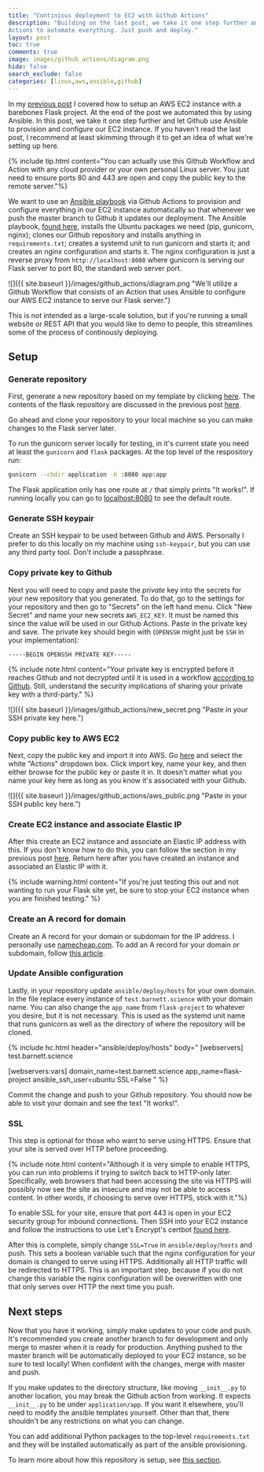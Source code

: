 ```yaml
---
title: "Continious deployment to EC2 with Github Actions"
description: "Building on the last post, we take it one step further and use Github
Actions to automate everything. Just push and deploy."
layout: post
toc: true
comments: true
image: images/github_actions/diagram.png
hide: false
search_exclude: false
categories: [linux,aws,ansible,github]
---
```


In my [previous
post](https://barnett.science/linux/aws/ansible/2020/05/28/ansible-flask.html) I covered
how to setup an AWS EC2 instance with a barebones Flask project. At the end of the post
we automated this by using Ansible. In this post, we take it one step further and let
Github use Ansible to provision and configure our EC2 instance. If you haven't read the
last post, I recommend at least skimming through it to get an idea of what we're setting
up here.

{% include tip.html content="You can actually use this Github Workflow and Action with
any cloud provider or your own personal Linux server. You just need to ensure ports 80
and 443 are open and copy the public key to the remote server."%}

We want to use an [Ansible
playbook](https://docs.ansible.com/ansible/latest/user_guide/playbooks.html) via Github
Actions to provision and configure everything in our EC2 instance automatically so that
whenever we push the master branch to Github it updates our deployment. The Ansible
playbook, [found
here](https://github.com/wesbarnett/flask-project/blob/master/ansible/deploy.yaml),
installs the Ubuntu packages we need (pip, gunicorn, nginx); clones our Github
repository and installs anything in `requirements.txt`; creates a systemd unit to run
gunicorn and starts it; and creates an nginx configuration and starts it. The nginx
configuration is just a reverse proxy from `http://localhost:8080` where gunicorn is
serving our Flask server to port 80, the standard web server port.

![]({{ site.baseurl }}/images/github_actions/diagram.png "We'll utilize a Github Workflow
that consists of an Action that uses Ansible to configure our AWS EC2 instance to serve
our Flask server.")

This is not intended as a large-scale solution, but if you're running a small website or
REST API that you would like to demo to people, this streamlines some of the process of
continously deploying.

## Setup

### Generate repository

First, generate a new repository based on my template by clicking
[here](https://github.com/wesbarnett/flask-project/generate). The contents of the flask
repository are discussed in the previous post
[here](https://barnett.science/linux/aws/ansible/2020/05/28/ansible-flask.html#flask-project-setup).

Go ahead and clone your repository to your local machine so you can make changes to the
Flask server later.

To run the gunicorn server locally for testing, in it's current state you need at least
the `gunicorn` and `flask` packages. At the top level of the respository run:

```bash
gunicorn --chdir application -b :8080 app:app
```

The Flask application only has one route at `/` that simply prints "It works!". If
running locally you can go to <a href="http://localhost:8080">localhost:8080</a> to see
the default route.

### Generate SSH keypair

Create an SSH keypair to be used between Github and AWS. Personally I prefer to do this
locally on my machine using `ssh-keypair`, but you can use any third party tool. Don't
include a passphrase.

### Copy private key to Github

Next you will need to copy and paste the *private* key into the secrets for your new
repository that you generated. To do that, go to the settings for your repository and
then go to "Secrets" on the left hand menu. Click "New Secret" and name your new secrets
`AWS_EC2_KEY`. It must be named this since the value will be used in our Github Actions.
Paste in the private key and save. The private key should begin with (`OPENSSH` might
just be `SSH` in your implementation):

```
-----BEGIN OPENSSH PRIVATE KEY-----
```

{% include note.html content="Your private key is encrypted before it reaches Github and
not decrypted until it is used in a workflow <a
href='https://help.github.com/en/actions/configuring-and-managing-workflows/creating-and-storing-encrypted-secrets'>according
to Github</a>. Still, understand the security implications of sharing your private key
with a third-party."
%}

![]({{ site.baseurl }}/images/github_actions/new_secret.png "Paste in your SSH
private key here.")

### Copy public key to AWS EC2

Next, copy the public key and import it into AWS. Go
[here](https://console.aws.amazon.com/ec2/#KeyPairs:) and select the white "Actions"
dropdown box. Click import key, name your key, and then either browse for the public key
or paste it in. It doesn't matter what you name your key here as long as you know it's
associated with your Github.

![]({{ site.baseurl }}/images/github_actions/aws_public.png "Paste in your SSH
public key here.")

### Create EC2 instance and associate Elastic IP

After this create an EC2 instance and associate an Elastic IP address with this. If you
don't know how to do this, you can follow the section in my previous post
[here](https://barnett.science/linux/aws/ansible/2020/05/28/ansible-flask.html#aws-setup).
Return here after you have created an instance and associated an Elastic IP with it.

{% include warning.html content="If you're just testing this out and not wanting to run
your Flask site yet, be sure to stop your EC2 instance when you are finished testing."
%}

### Create an A record for domain

Create an A record for your domain or subdomain for the IP address. I personally use
[namecheap.com](https://namecheap.com). To add an A record for your domain or subdomain,
follow [this
article](https://www.namecheap.com/support/knowledgebase/article.aspx/319/2237/how-can-i-set-up-an-a-address-record-for-my-domain).

### Update Ansible configuration

Lastly, in your repository update `ansible/deploy/hosts` for your own domain. In the
file replace every instance of `test.barnett.science` with your domain name. You can
also change the `app_name` from `flask-project` to whatever you desire, but it is not
necessary. This is used as the systemd unit name that runs gunicorn as well as the
directory of where the repository will be cloned.

{% include hc.html header="ansible/deploy/hosts" body="
[webservers]
test.barnett.science

[webservers:vars]
domain_name=test.barnett.science
app_name=flask-project
ansible_ssh_user=ubuntu
SSL=False
" %}

Commit the change and push to your Github repository. You should now be able to visit
your domain and see the text "It works!".

### SSL

This step is optional for those who want to serve using HTTPS. Ensure that your site is
served over HTTP before proceeding.

{% include note.html content="Although it is very simple to enable HTTPS, you can run
into problems if trying to switch back to HTTP-only later. Specifically, web browsers
that had been accessing the site via HTTPS will possibly now see the site as insecure
and may not be able to access content. In other words, if choosing to serve over HTTPS,
stick with it."%}

To enable SSL for your site, ensure that port 443 is open in your EC2 security group for
inbound connections. Then SSH into your EC2 instance and follow the instructions to use
Let's Encrypt's certbot [found
here](https://certbot.eff.org/lets-encrypt/ubuntubionic-nginx).

After this is complete, simply change `SSL=True` in `ansible/deploy/hosts` and push.
This sets a boolean variable such that the nginx configuration for your domain is
changed to serve using HTTPS. Additionally all HTTP traffic will be redirected to HTTPS.
This is an important step, because if you do not change this variable the nginx
configuration will be overwritten with one that only serves over HTTP the next time you
push.

## Next steps

Now that you have it working, simply make updates to your code and push. It's
recommended you create another branch to for development and only merge to master when
it is ready for production. Anything pushed to the master branch will be automatically
deployed to your EC2 instance, so be sure to test locally! When confident with the
changes, merge with master and push.

If you make updates to the directory structure, like moving `__init__.py` to another
location, you may break the Github action from working. It expects
`__init__.py` to be under `application/app`. If you want it elsewhere, you'll need to
modify the ansible templates yourself. Other than that, there shouldn't be any
restrictions on what you can change.

You can add additional Python packages to the top-level `requirements.txt` and they will
be installed automatically as part of the ansible provisioning.

To learn more about how this repository is setup, see [this
section](https://barnett.science/linux/aws/ansible/2020/05/28/ansible-flask.html#flask-project-setup).

